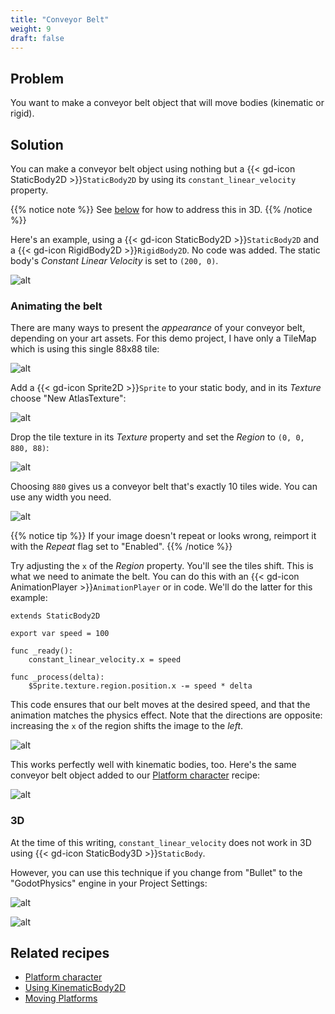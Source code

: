```yaml
---
title: "Conveyor Belt"
weight: 9
draft: false
---
```


## Problem

You want to make a conveyor belt object that will move bodies (kinematic or rigid).

## Solution

You can make a conveyor belt object using nothing but a {{< gd-icon StaticBody2D >}}`StaticBody2D` by using its `constant_linear_velocity` property.

{{% notice note %}}
See [below](#3d) for how to address this in 3D.
{{% /notice %}}

Here's an example, using a {{< gd-icon StaticBody2D >}}`StaticBody2D` and a {{< gd-icon RigidBody2D >}}`RigidBody2D`. No code was added. The static body's *Constant Linear Velocity* is set to `(200, 0)`.

![alt](/godot_recipes/3.x/img/conveyor_02.gif)

### Animating the belt

There are many ways to present the *appearance* of your conveyor belt, depending on your art assets. For this demo project, I have only a TileMap which is using this single 88x88 tile:

![alt](/godot_recipes/3.x/img/tileGreen_03.png)

Add a {{< gd-icon Sprite2D >}}`Sprite` to your static body, and in its *Texture* choose "New AtlasTexture":

![alt](/godot_recipes/3.x/img/conveyor_04.png)

Drop the tile texture in its *Texture* property and set the *Region* to `(0, 0, 880, 88)`:

![alt](/godot_recipes/3.x/img/conveyor_05.png)

Choosing `880` gives us a conveyor belt that's exactly 10 tiles wide. You can use any width you need.

![alt](/godot_recipes/3.x/img/conveyor_06.png)

{{% notice tip %}}
If your image doesn't repeat or looks wrong, reimport it with the *Repeat* flag set to "Enabled".
{{% /notice %}}

Try adjusting the `x` of the *Region* property. You'll see the tiles shift. This is what we need to animate the belt. You can do this with an {{< gd-icon AnimationPlayer >}}`AnimationPlayer` or in code. We'll do the latter for this example:

```gdscript
extends StaticBody2D

export var speed = 100

func _ready():
    constant_linear_velocity.x = speed

func _process(delta):
    $Sprite.texture.region.position.x -= speed * delta
```

This code ensures that our belt moves at the desired speed, and that the animation matches the physics effect. Note that the directions are opposite: increasing the `x` of the region shifts the image to the *left*.

![alt](/godot_recipes/3.x/img/conveyor_01.gif)

This works perfectly well with kinematic bodies, too. Here's the same conveyor belt object added to our [Platform character](http://kidscancode.org/godot_recipes/2d/platform_character) recipe:

![alt](/godot_recipes/3.x/img/conveyor_07.gif)

### 3D

At the time of this writing, `constant_linear_velocity` does not work in 3D using {{< gd-icon StaticBody3D >}}`StaticBody`.

However, you can use this technique if you change from "Bullet" to the "GodotPhysics" engine in your Project Settings:

![alt](/godot_recipes/3.x/img/conveyor_03.png)

![alt](/godot_recipes/3.x/img/conveyor_3d.gif)

## Related recipes

- [Platform character](http://kidscancode.org/godot_recipes/2d/platform_character)
- [Using KinematicBody2D](/godot_recipes/3.x/physics/godot3_kinematic2d/)
- [Moving Platforms](/godot_recipes/3.x/2d/moving_platforms/)